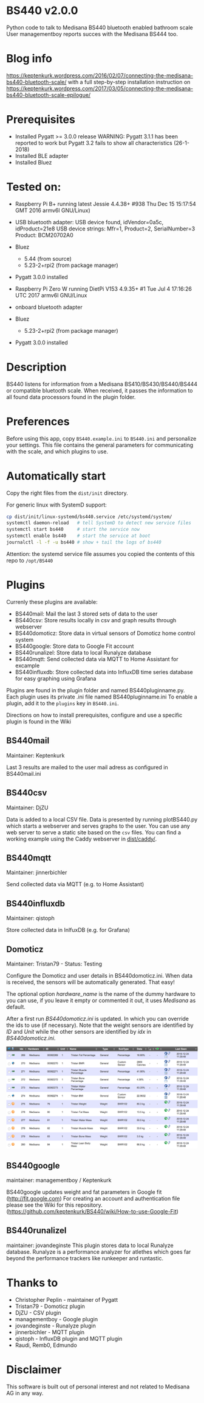 # BS440  v2.0.0
Python code to talk to Medisana BS440 bluetooth enabled bathroom scale
User managementboy reports succes with the Medisana BS444 too.

# Blog info
https://keptenkurk.wordpress.com/2016/02/07/connecting-the-medisana-bs440-bluetooth-scale/
with a full step-by-step installation instruction on
https://keptenkurk.wordpress.com/2017/03/05/connecting-the-medisana-bs440-bluetooth-scale-epilogue/

# Prerequisites
* Installed Pygatt >= 3.0.0 release
  WARNING: Pygatt 3.1.1 has been reported to work but Pygatt 3.2 fails to show all characteristics (26-1-2018)
* Installed BLE adapter
* Installed Bluez

# Tested on:

* Raspberry Pi B+ running latest Jessie
	4.4.38+ #938
	Thu Dec 15 15:17:54 GMT 2016 armv6l GNU/Linux)
* USB bluetooth adapter:
	USB device found, idVendor=0a5c, idProduct=21e8
	USB device strings: Mfr=1, Product=2, SerialNumber=3
	Product: BCM20702A0
* Bluez
  - 5.44 (from source)
  - 5.23-2+rpi2 (from package manager)
* Pygatt 3.0.0 installed


* Raspberry Pi Zero W running DietPi V153
	4.9.35+ #1
	Tue Jul 4 17:16:26 UTC 2017 armv6l GNU/Linux
* onboard bluetooth adapter
* Bluez
  - 5.23-2+rpi2 (from package manager)
* Pygatt 3.0.0 installed

# Description
BS440 listens for information from a Medisana BS410/BS430/BS440/BS444 or compatible bluetooth
scale. When received, it passes the information to all found data processors found in
the plugin folder.

# Preferences
Before using this app, copy `BS440.example.ini` to `BS440.ini` and personalize your settings.
This file contains the general parameters for communicating with the scale, and which plugins to use.

# Automatically start

Copy the right files from the `dist/init` directory.

For generic linux with SystemD support:

```bash
cp dist/init/linux-systemd/bs440.service /etc/systemd/system/
systemctl daemon-reload   # tell SystemD to detect new service files
systemctl start bs440     # start the service now
systemctl enable bs440    # start the service at boot
journalctl -l -f -u bs440 # show + tail the logs of bs440
```

Attention: the systemd service file assumes you copied the contents of this repo to `/opt/BS440`

# Plugins
Currenly these plugins are available:
* BS440mail: Mail the last 3 stored sets of data to the user
* BS440csv: Store results locally in csv and graph results through webserver
* BS440domoticz: Store data in virtual sensors of Domoticz home control system
* BS440google: Store data to Google Fit account
* BS440runalizel: Store data to local Runalyze database
* BS440mqtt: Send collected data via MQTT to Home Assistant for excample
* BS440influxdb: Store collected data into InfluxDB time series database for easy graphing using Grafana

Plugins are found in the plugin folder and named BS440pluginname.py. Each plugin uses
its private .ini file named BS440pluginname.ini
To enable a plugin, add it to the `plugins` key in `BS440.ini`.

Directions on how to install prerequisites, configure and use a specific plugin is found
in the Wiki

## BS440mail
Maintainer: Keptenkurk

Last 3 results are mailed to the user mail adress as configured in BS440mail.ini

## BS440csv
Maintainer: DjZU

Data is added to a local CSV file. Data is presented by running plotBS440.py which
starts a webserver and serves graphs to the user.
You can use any web server to serve a static site based on the `csv` files. You can find a
working example using the Caddy webserver in [dist/caddy/](dist/caddy/).

## BS440mqtt
Maintainer: jinnerbichler

Send collected data via MQTT (e.g. to Home Assistant)

## BS440influxdb
Maintainer: qistoph

Store collected data in InlfuxDB (e.g. for Grafana)

## Domoticz
Maintainer: Tristan79 - Status: Testing

Configure the Domoticz and user details in BS440domoticz.ini.
When data is received, the sensors will be automatically generated. That easy!

The optional option _hardware_name_ is the name of the dummy hardware to you can use,
if you leave it empty or commented it out, it uses _Medisana_ as default.

After a first run _BS440domoticz.ini_ is updated. In which you can override
the ids to use (if necessary). Note that the weight sensors are identified by _ID_ and _Unit_
while the other sensors are identified by _idx_ in _BS440domoticz.ini_.

![domoticz](https://raw.githubusercontent.com/Tristan79/BS440/master/BS440domoticz.png)

## BS440google
maintainer: managementboy / Keptenkurk

BS440google updates weight and fat parameters in Google fit (http://fit.google.com)
For creating an account and authentication file please see the Wiki for this
repository.(https://github.com/keptenkurk/BS440/wiki/How-to-use-Google-Fit)

## BS440runalizel
maintainer: jovandeginste
This plugin stores data to local Runalyze database. Runalyze is a performance analyzer for atlethes which goes far beyond the performance trackers like runkeeper and runtastic. 


# Thanks to
* Christopher Peplin - maintainer of Pygatt
* Tristan79 - Domoticz plugin
* DjZU - CSV plugin
* managementboy - Google plugin
* jovandeginste - Runalyze plugin
* jinnerbichler - MQTT plugin
* qistoph - InfluxDB plugin and MQTT plugin
* Raudi, Remb0, Edmundo

# Disclaimer
This software is built out of personal interest and not related to
Medisana AG in any way.
